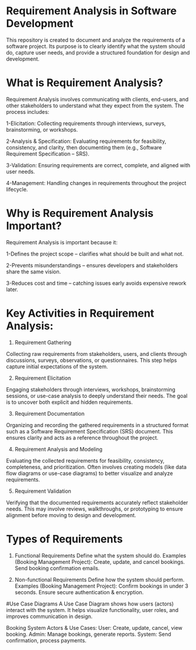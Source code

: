 # Requirement Analysis in Software Development

This repository is created to document and analyze the requirements of a software project. Its purpose is to clearly identify what the system should do, capture user needs, and provide a structured foundation for design and development.

# What is Requirement Analysis?

Requirement Analysis involves communicating with clients, end-users, and other stakeholders to understand what they expect from the system. The process includes:

1-Elicitation: Collecting requirements through interviews, surveys, brainstorming, or workshops.

2-Analysis & Specification: Evaluating requirements for feasibility, consistency, and clarity, then documenting them (e.g., Software Requirement Specification – SRS).

3-Validation: Ensuring requirements are correct, complete, and aligned with user needs.

4-Management: Handling changes in requirements throughout the project lifecycle.

# Why is Requirement Analysis Important?

Requirement Analysis is important because it:

1-Defines the project scope – clarifies what should be built and what not.

2-Prevents misunderstandings – ensures developers and stakeholders share the same vision.

3-Reduces cost and time – catching issues early avoids expensive rework later.

# Key Activities in Requirement Analysis:
1. Requirement Gathering

Collecting raw requirements from stakeholders, users, and clients through discussions, surveys, observations, or questionnaires. This step helps capture initial expectations of the system.

2. Requirement Elicitation

Engaging stakeholders through interviews, workshops, brainstorming sessions, or use-case analysis to deeply understand their needs. The goal is to uncover both explicit and hidden requirements.

3. Requirement Documentation

Organizing and recording the gathered requirements in a structured format such as a Software Requirement Specification (SRS) document. This ensures clarity and acts as a reference throughout the project.

4. Requirement Analysis and Modeling

Evaluating the collected requirements for feasibility, consistency, completeness, and prioritization. Often involves creating models (like data flow diagrams or use-case diagrams) to better visualize and analyze requirements.

5. Requirement Validation

Verifying that the documented requirements accurately reflect stakeholder needs. This may involve reviews, walkthroughs, or prototyping to ensure alignment before moving to design and development.

# Types of Requirements

1. Functional Requirements
Define what the system should do.
Examples (Booking Management Project):
Create, update, and cancel bookings.
Send booking confirmation emails.

2. Non-functional Requirements
Define how the system should perform.
Examples (Booking Management Project):
Confirm bookings in under 3 seconds.
Ensure secure authentication & encryption.

#Use Case Diagrams 
A Use Case Diagram shows how users (actors) interact with the system. It helps visualize functionality, user roles, and improves communication in design.

Booking System Actors & Use Cases:
User: Create, update, cancel, view booking.
Admin: Manage bookings, generate reports.
System: Send confirmation, process payments.
